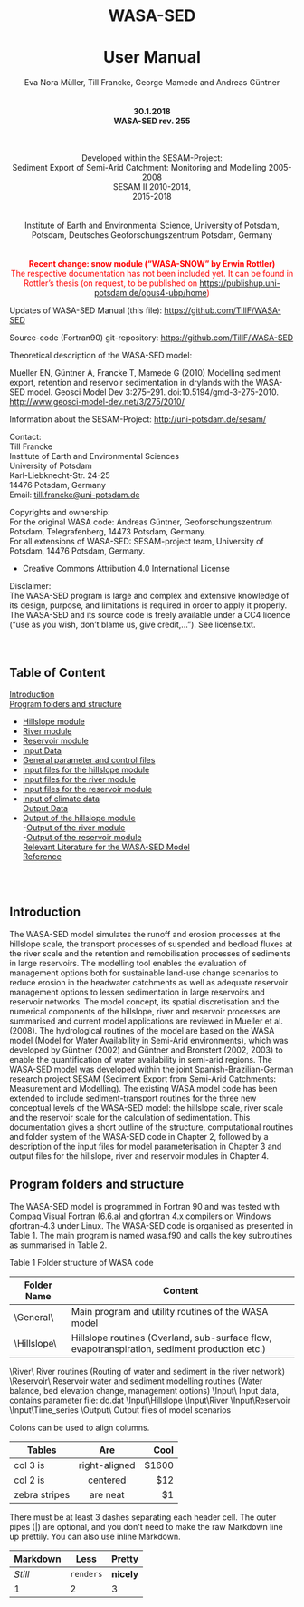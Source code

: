 <center>

# WASA-SED

# User Manual

Eva Nora Müller, Till Francke, George Mamede and Andreas Güntner
<br>
<br>
<br>
**30.1.2018<br>
WASA-SED rev. 255**
<br>
<br>
<br>

Developed within the SESAM-Project:<br>
Sediment Export of Semi-Arid Catchment: Monitoring and Modelling 2005-2008<br>
SESAM II 2010-2014, <br>
2015-2018
<br>
<br>
<br>
Institute of Earth and Environmental Science, University of Potsdam, Potsdam, 
Deutsches Geoforschungszentrum Potsdam, 
Germany
<br>
<br>
<br>
<span style="color:red">
**Recent change: snow module (“WASA-SNOW” by Erwin Rottler)**<br>
The respective documentation has not been included yet. It can be found in Rottler’s thesis (on request, to be published on https://publishup.uni-potsdam.de/opus4-ubp/home)
</span>
</center>

Updates of WASA-SED Manual (this file):
https://github.com/TillF/WASA-SED

Source-code (Fortran90) git-repository:
<span style="color:blue">
https://github.com/TillF/WASA-SED
</span>

Theoretical description of the WASA-SED model:

Mueller EN, Güntner A, Francke T, Mamede G (2010) Modelling sediment export, retention and reservoir sedimentation in drylands with the WASA-SED model. Geosci Model Dev 3:275–291. doi:10.5194/gmd-3-275-2010. 
<span style="color:blue">
http://www.geosci-model-dev.net/3/275/2010/
</span>

Information about the SESAM-Project:
<span style="color:blue">
http://uni-potsdam.de/sesam/
<span>

Contact:<br>
Till Francke<br>
Institute of Earth and Environmental Sciences<br> 
University of Potsdam <br>
Karl-Liebknecht-Str. 24-25<br> 
14476 Potsdam, Germany<br>
Email: till.francke@uni-potsdam.de
 
Copyrights and ownership:<br>
For the original WASA code: Andreas Güntner, Geoforschungszentrum Potsdam, Telegrafenberg, 14473 Potsdam, Germany.<br>
For all extensions of WASA-SED: SESAM-project team, University of Potsdam, 14476 Potsdam, Germany.<br>
* Creative Commons Attribution 4.0 International License

Disclaimer:<br>
The WASA-SED program is large and complex and extensive knowledge of its design, purpose, and limitations is required in order to apply it properly. The WASA-SED and its source code is freely available under a CC4 licence (“use as you wish, don’t blame us, give credit,…”). See license.txt.
<br>
<br>
<br>

## Table of Content
[Introduction](#heading)<br>
[Program folders and structure](#heading)<br>
- [Hillslope module](#sub-heading)<br>
- [River module](#sub-heading)<br>
- [Reservoir module](#sub-heading)<br>
- [Input Data](#sub-heading)<br>
- [General parameter and control files](#sub-heading)<br>
- [Input files for the hillslope module](#sub-heading)<br>
- [Input files for the river module](#sub-heading)<br>
- [Input files for the reservoir module](#sub-heading)<br>
- [Input of climate data](#sub-heading)<br>
[Output Data](#heading)<br>
- [Output of the hillslope module](#sub-heading)<br>
-[Output of the river module](#sub-heading)<br>
-[Output of the reservoir module](#sub-heading)<br>
[Relevant Literature for the WASA-SED Model](#heading)<br>
[Reference](#heading)<br>
<br>
<br>

## Introduction
The WASA-SED model simulates the runoff and erosion processes at the hillslope scale, the transport processes of suspended and bedload fluxes at the river scale and the retention and remobilisation processes of sediments in large reservoirs. The modelling tool enables the evaluation of management options both for sustainable land-use change scenarios to reduce erosion in the headwater catchments as well as adequate reservoir management options to lessen sedimentation in large reservoirs and reservoir networks. The model concept, its spatial discretisation and the numerical components of the hillslope, river and reservoir processes are summarised and current model applications are reviewed in Mueller et al. (2008). The hydrological routines of the model are based on the WASA model (Model for Water Availability in Semi-Arid environments), which was developed by Güntner (2002) and Güntner and Bronstert (2002, 2003) to enable the quantification of water availability in semi-arid regions. The WASA-SED model was developed within the joint Spanish-Brazilian-German research project SESAM (Sediment Export from Semi-Arid Catchments: Measurement and Modelling). The existing WASA model code has been extended to include sediment-transport routines for the three new conceptual levels of the WASA-SED model: the hillslope scale, river scale and the reservoir scale for the calculation of sedimentation. This documentation gives a short outline of the structure, computational routines and folder system of the WASA-SED code in Chapter 2, followed by a description of the input files for model parameterisation in Chapter 3 and output files for the hillslope, river and reservoir modules in Chapter 4.

## Program folders and structure
The WASA-SED model is programmed in Fortran 90 and was tested with Compaq Visual Fortran (6.6.a) and gfortran 4.x compilers on Windows gfortran-4.3 under Linux. The WASA-SED code is organised as presented in Table 1. The main program is named wasa.f90 and calls the key subroutines as summarised in Table 2.

Table 1 Folder structure of WASA code

|Folder Name | Content  |
|---|---| 
\General\ | Main program and utility routines of the WASA model  
\Hillslope\	| Hillslope routines (Overland, sub-surface flow, evapotranspiration, sediment production etc.)  


\River\	River routines (Routing of water and sediment in the river network)
\Reservoir\	Reservoir water and sediment modelling routines (Water balance, bed elevation change, management options)
\Input\	Input data, contains parameter file: do.dat
	\Input\Hillslope
	\Input\River
	\Input\Reservoir
	\Input\Time_series
\Output\	Output files of model scenarios 


Colons can be used to align columns.

| Tables        | Are           | Cool  |
| ------------- |:-------------:| -----:|
| col 3 is      | right-aligned | $1600 |
| col 2 is      | centered      |   $12 |
| zebra stripes | are neat      |    $1 |

There must be at least 3 dashes separating each header cell.
The outer pipes (|) are optional, and you don't need to make the 
raw Markdown line up prettily. You can also use inline Markdown.

Markdown | Less | Pretty
--- | --- | ---
*Still* | `renders` | **nicely**
1 | 2 | 3


